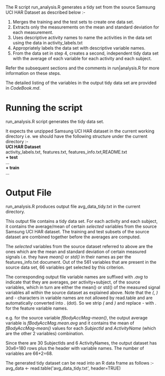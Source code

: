 The R script run_analysis.R generates a tidy set from the source Samsung UCI HAR Dataset
as described below :-

1. Merges the training and the test sets to create one data set.
2. Extracts only the measurements on the mean and standard deviation for each 
measurement.
3. Uses descriptive activity names to name the activities in the data set
using the data in activity_labels.txt
4. Appropriately labels the data set with descriptive variable names. 
5. From the data set in step 4, creates a second, independent tidy data set 
with the average of each variable for each activity and each subject.

Refer the subsequent sections and the comments in run|analysis.R for more 
information on these steps.

The detailed listing of the variables in the output tidy data set are provided
in _CodeBook.md_.

Running the script
===================
run_analysis.R script generates the tidy data set.

It expects the unzipped Samsung UCI HAR dataset in the current working 
directory i.e. we should have the following structure under the current 
directory :-  
    **UCI HAR Dataset**    
                    activity_labels.txt, features.txt,  features_info.txt,README.txt  
                    **+ test**  
                       ...  
                    **+ train**  
                       ...  


Output File
============
run_analysis.R produces output file avg_data_tidy.txt in the current directory.

This output file contains a tidy data set. For each activity and each subject, it 
contains the average/mean of certain _selected_ variables from the source 
Samsung UCI HAR dataset. The training and test subsets of the source dataset
are combined together before the averages are computed.

The _selected_ variables from the source dataset referred to above are the 
ones which are the mean and standard deviation of certain measured signals 
i.e. they have _mean()_ or _std()_ in their names as per the 
features_info.txt document. Out of the 561 variables that are present in the
source data set, 66 variables get selected by this criterion.

The corresponding output file variable names are suffixed with _.avg_ to indicate 
that they are averages, per activity+subject, of the source variables, which in 
turn are either the mean() or std() of the measured signal variables all within the 
source dataset as explained above. Note that the _(_, _)_ and _-_ characters in 
variable names are not allowed by read.table and are automatically converted into
_._ (dot). So we strip _(_ and _)_ and replace _-_ with _._ for the feature variable
names.  

e.g. for the source variable _fBodyAccMag-mean()_, the output average variable is
_fBodyAccMag.mean.avg_ and it contains the mean of _fBodyAccMag-mean()_ values for
each _SubjectId_ and _ActivityName_ (which are the other 2 variables) combination.

Since there are 30 SubjectIds and 6 ActivityNames, the output dataset has 30x6=180
rows plus the header with variable names. The number of variables are 66+2=68.

The generated tidy dataset can be read into an R data frame as follows :-  
avg_data <- read.table('avg_data_tidy.txt', header=TRUE)